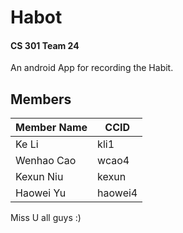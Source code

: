# Habot
#### CS 301 Team 24
An android App for recording the Habit.

## Members
|  Member Name  | CCID |
| ------------- | ------------- |
| Ke Li  | kli1  |
| Wenhao Cao  | wcao4  |
| Kexun Niu  | kexun  |
| Haowei Yu  | haowei4  |

Miss U all guys :)
